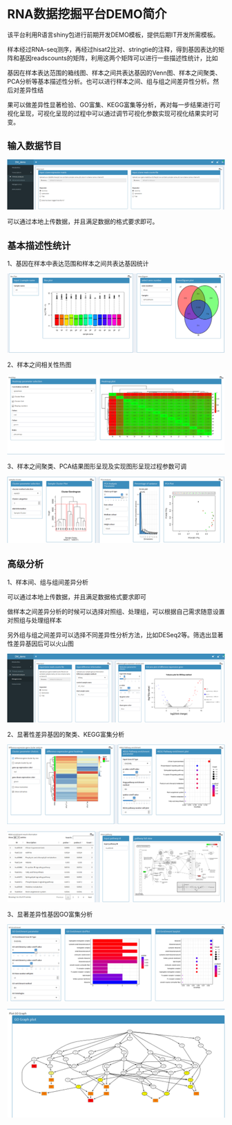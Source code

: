 # RNA数据挖掘平台DEMO简介

该平台利用R语言shiny包进行前期开发DEMO模板，提供后期IT开发所需模板。

   样本经过RNA-seq测序，再经过hisat2比对、stringtie的注释，得到基因表达的矩阵和基因readscounts的矩阵，利用这两个矩阵可以进行一些描述性统计，比如
   
基因在样本表达范围的箱线图、样本之间共表达基因的Venn图、样本之间聚类、PCA分析等基本描述性分析。也可以进行样本之间、组与组之间差异性分析。然后对差异性结

果可以做差异性显著检验、GO富集、KEGG富集等分析，再对每一步结果进行可视化呈现，可视化呈现的过程中可以通过调节可视化参数实现可视化结果实时可变。

## 输入数据节目

![image](data/输入数据.PNG)

可以通过本地上传数据，并且满足数据的格式要求即可。

## 基本描述性统计

1、基因在样本中表达范围和样本之间共表达基因统计

![image](data/box_venn.PNG)

2、样本之间相关性热图

![image](data/pheatmap.PNG)

3、样本之间聚类、PCA结果图形呈现及实现图形呈现过程参数可调

![image](data/cluster_PCA.PNG)

## 高级分析

1、样本间、组与组间差异分析

可以通过本地上传数据，并且满足数据格式要求即可

做样本之间差异分析的时候可以选择对照组、处理组，可以根据自己需求随意设置对照组与处理组样本

另外组与组之间差异可以选择不同差异性分析方法，比如DESeq2等。筛选出显著性差异基因后可以火山图

![image](data/火山图.PNG)

2、显著性差异基因的聚类、KEGG富集分析

![image](data/Difference_pheatmap.PNG)

![image](data/KEGG_pathway.PNG)

3、显著差异性基因GO富集分析

![image](data/GO_enrichment.PNG)

![image](data/GO.PNG)
